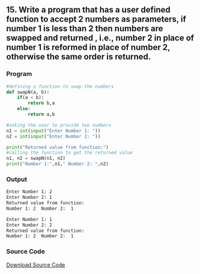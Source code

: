 ## 15. Write a program that has a user defined function to accept 2 numbers as parameters, if number 1 is less than 2 then numbers are swapped and returned , i.e., number 2 in place of number 1 is reformed in place of number 2, otherwise the same order is returned.

<!-- ### Flowchart
![Image](./p15.png) -->

### Program
```python
#defining a function to swap the numbers
def swapN(a, b):
    if(a < b):
        return b,a
    else:
        return a,b

#asking the user to provide two numbers
n1 = int(input("Enter Number 1: "))
n2 = int(input("Enter Number 2: "))

print("Returned value from function:")
#calling the function to get the returned value
n1, n2 = swapN(n1, n2)
print("Number 1:",n1," Number 2: ",n2)

```

### Output

```bash
Enter Number 1: 2
Enter Number 2: 1
Returned value from function:
Number 1: 2  Number 2:  1
```

```bash
Enter Number 1: 1
Enter Number 2: 2
Returned value from function:
Number 1: 2  Number 2:  1
```

### Source Code
[Download Source Code](./p15.py ':ignore')
